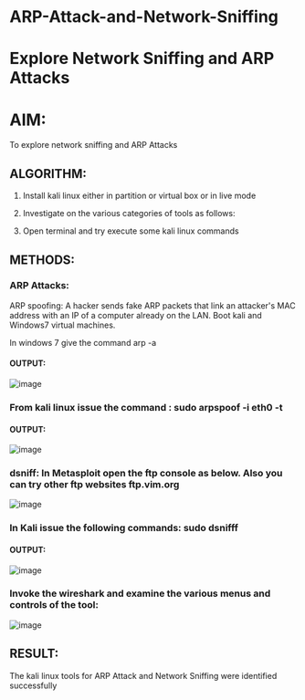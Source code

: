 # ARP-Attack-and-Network-Sniffing
# Explore Network Sniffing and ARP Attacks

# AIM:

To explore network sniffing and ARP Attacks

## ALGORITHM:

1) Install kali linux either in partition or virtual box or in live mode

2) Investigate on the various categories of tools as follows:

3) Open terminal and try execute some kali linux commands


## METHODS:

### ARP Attacks:  
ARP spoofing: A hacker sends fake ARP packets that link an attacker's MAC address with an IP of a computer already on the LAN. 
Boot kali and Windows7 virtual machines.

In windows 7 give the command arp -a

#### OUTPUT:

![image](https://github.com/Bharath745/ARP-Attack-and-Network-Sniffing/assets/94508354/d54a3b5c-3938-4f13-9ba3-1eece373e1f0)




### From kali linux issue the command : sudo arpspoof -i eth0 -t <target system> <gateway>

#### OUTPUT:

![image](https://github.com/Bharath745/ARP-Attack-and-Network-Sniffing/assets/94508354/d1274e7c-3316-47c5-b3e1-71c489afaf0b)




### dsniff: In Metasploit open the ftp console as below. Also you can try other ftp websites ftp.vim.org

![image](https://github.com/Bharath745/ARP-Attack-and-Network-Sniffing/assets/94508354/57e116b4-6c13-4ffa-8056-1d5fb5ccbb3e)



### In Kali issue the following commands:  sudo dsnifff

#### OUTPUT:

![image](https://github.com/Bharath745/ARP-Attack-and-Network-Sniffing/assets/94508354/e234a0f5-959e-4a49-8ff8-8859126c82bc)



### Invoke the wireshark and examine the various menus and controls of the tool:

![image](https://github.com/Bharath745/ARP-Attack-and-Network-Sniffing/assets/94508354/dcb291b5-7072-4ffe-b963-34f7605f9749)



## RESULT:
The kali linux tools for ARP Attack and Network Sniffing were identified successfully
